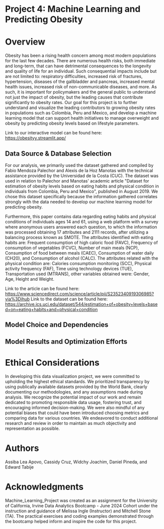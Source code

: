 # Project 4: Machine Learning and Predicting Obesity

# Overview
Obesity has been a rising health concern among most modern populations for the last few decades. There are numerous health risks, both  immediate and long-term, that can have detrimental consequences to the longevity and quality of life for an individual. Such consequential impacts include but are not limited to: respiratory difficulties, increased risk of fractures, hypertension, diseases of the gallbladder and pancreas, increased mental health issues, increased risk of non-communicable diseases, and more. As such, it is important for policymakers and the general public to understand not just the impact of obesity, but the leading causes that contribute significantly to obesity rates. Our goal for this project is to further understand and visualize the leading contributors to growing obesity rates in populations such as Colombia, Peru and Mexico, and develop a machine learning model that can support health initiatives to manage overweight and obesity by predicting obesity levels based on lifestyle parameters.  

Link to our interactive model can be found here: https://obesityy.streamlit.app/

## Data Source & Database Selection
For our analysis, we primarily used the dataset gathered and compiled by Fabio Mendoza Palechor and Alexis de la Hoz Manotas with the technical assistance provided by the Universidad de la Costa (CUC). The dataset was used in relation to Palechor and Manotas' academic article "Dataset for estimation of obesity levels based on eating habits and physical condition in individuals from Colombia, Peru and Mexico", published in August 2019. We chose this dataset specifically because the information gathered correlates strongly with the data needed to develop our machine learning model for predicting obesity. 

Furthermore, this paper contains data regarding eating habits and physical conditions of individuals ages 14 and 61, using a web platform with a survey where anonymous users answered each question, to which the information was processed obtaining 17 attributes and 2111 records, after utilizing a balancing process known as SMOTE. The attributes identified with eating habits are: Frequent consumption of high caloric food (FAVC), Frequency of consumption of vegetables (FCVC), Number of main meals (NCP), Consumption of food between meals (CAEC), Consumption of water daily (CH20), and Consumption of alcohol (CALC). The attributes related with the physical condition are: Calories consumption monitoring (SCC), Physical activity frequency (FAF), Time using technology devices (TUE), Transportation used (MTRANS), other variables obtained were: Gender, Age, Height and Weight.

Link to the article can be found here: https://www.sciencedirect.com/science/article/pii/S2352340919306985?via%3Dihub
Link to the dataset can be found here: https://archive.ics.uci.edu/dataset/544/estimation+of+obesity+levels+based+on+eating+habits+and+physical+condition

## Model Choice and Dependencies


## Model Results and Optimization Efforts



# Ethical Considerations
In developing this data visualization project, we were committed to upholding the highest ethical standards. We prioritized transparency by using publically available datasets provided by the World Bank, clearly documenting our methodologies, and any assumptions made during analysis. We recognize the potential impact of our work and remain dedicated to promoting responsible data usage, fostering trust, and encouraging informed decision-making.  We were also mindful of any potential biases that could have been introduced choosing metrics and comparing data for various countries.  We endeavored to conduct additional research and review in order to maintain as much objectivity and representation as possible.

# Authors
Assiba Lea Apovo, Cassidy Cruz, Widchy Joachim, Daniel Pineda, and Edward Tabije

# Acknowledgments
Machine_Learning_Project was created as an assignment for the University of California, Irvine Data Analytics Bootcamp - June 2024 Cohort under the instruction and guidance of Melissa Ingle (Instructor) and Mitchell Stone (TA). The practical exercises and coding examples demonstrated through the bootcamp helped inform and inspire the code for this project.

